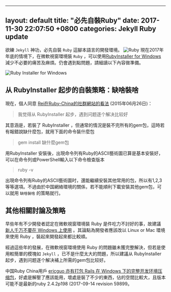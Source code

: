 ---
 layout: default
 title:  "必先自裝Ruby"
 date:   2017-11-30 22:07:50 +0800
 categories: Jekyll Ruby update
 ---

 欲練 `Jekyll` 神功，必先自裝 `Ruby` 這腳本語言的開發環境。
 ![Ruby](https://www.ruby-lang.org/images/header-ruby-logo.png)
 現在2017年年底的情境下，在微軟視窗環境裝 `Ruby` ，可以使用[RubyInstaller for Windows][rubyinstaller] 減少不必要的痛苦及麻煩。仍會遇到點問題，請細讀以下內容做準備。
 
 ![Ruby Installer for Windows](gembox.png)
 
 ## 从 RubyInstaller 起步的自裝策略：缺啥裝啥
 
 現在，個人同意 [Rei在Ruby-China的社群網站的看法][Rei_Ruby-China]  (2015年06月26日)：
 
 >  我觉得从 RubyInstaller 起步，遇到问题逐个解决比较好
 
 其意涵是，若裝了 RubyInstaller ，但通常的情況是裝不完所有的gem包，這時若有報錯說缺什麼包，就用下面的命令裝什麼包
 
 > gem install 缺什麼gem包
 
 用RubyInstaller 安裝後，出現命令列有Ruby的ASCII藝術圖已算是基本安裝好，	可以在命令列或PowerShell輸入以下命令檢查版本
 
 >  ruby -v
 
 出現命令列有Ruby的ASCII藝術圖时，還能繼續安裝其他常用的包，所以有1,2,3等等選項。不過由於中国網絡環境的關係，若不能順利下載安裝其他gem包，可以就用 `缺啥裝啥` 的策略就行。
 
 ## 其他相關討論及策略
 
 早些年有不少開發者認定在微軟視窗環境裝 Ruby 是件吃力不討好的事，故建議 [新人千万不要在 Windows 上使用][no_ruby_on_windows] 。其論點為開發者應該改以 Linux or Mac  環境來使用 Ruby ，裝起來開發起來都比較順。
 
 經過這些年的發展，在微軟視窗環境使用 Ruby 的問題雖未獲完整解決，但若是使用較簡單的模塊如 `Jekyll` ，已不是什麼太大的問題，所以建議从 RubyInstaller 起步，遇到问题逐个解决補上所需的gem包比较好。
 
 中国Ruby China用戶 [ericguo 亦有打包  Rails 在 Windows 下的完整开发环境压缩包][Rei_Ruby-China]，好處是解壓了應該能用，壞處是裝了不少的東西，佔的空間比較大，且版本可能不是最新的ruby 2.4.2p198 (2017-09-14 revision 59899。
 
 
 [rubyinstaller]: https://rubyinstaller.org/downloads/
 [Rei_Ruby-China]:   https://ruby-china.org/topics/26191
 [no_ruby_on_windows]: https://ruby-china.org/topics/1020
